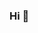 ### Hi 👋

<!--
**13thptr/13thptr** is a ✨ _special_ ✨ repository because its `README.md` (this file) appears on your GitHub profile.

Here are some ideas to get you started:

- 🔭 I’m currently working on ...
- 🌱 I’m currently learning ...
- 👯 I’m looking to collaborate on ...
- 🤔 I’m looking for help with ...
- 💬 Ask me about ...
- 📫 How to reach me: ...
- 😄 Pronouns: ...
- ⚡ Fun fact: ...
-->
<!--![Metrics](https://metrics.lecoq.io/13thptr)-->
<!--[![Top Langs](https://github-readme-stats.vercel.app/api/top-langs/?username=13thptr)](https://github.com/anuraghazra/github-readme-stats)-->

